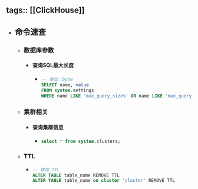 tags:: [[ClickHouse]]
---

- ## 命令速查
	- ### 数据库参数
		- #### 查询SQL最大长度
			- ``` sql
			  -- 单位：byte
			  SELECT name, value
			  FROM system.settings
			  WHERE name LIKE 'max_query_size%' OR name LIKE 'max_query_size%';
			  ```
	- ### 集群相关
		- #### 查询集群信息
			- ``` sql
			  select * from system.clusters;
			  ```
	- ### TTL
		- ```sql
		  -- 移除 TTL
		  ALTER TABLE table_name REMOVE TTL
		  ALTER TABLE table_name on cluster 'cluster' REMOVE TTL
		  ```